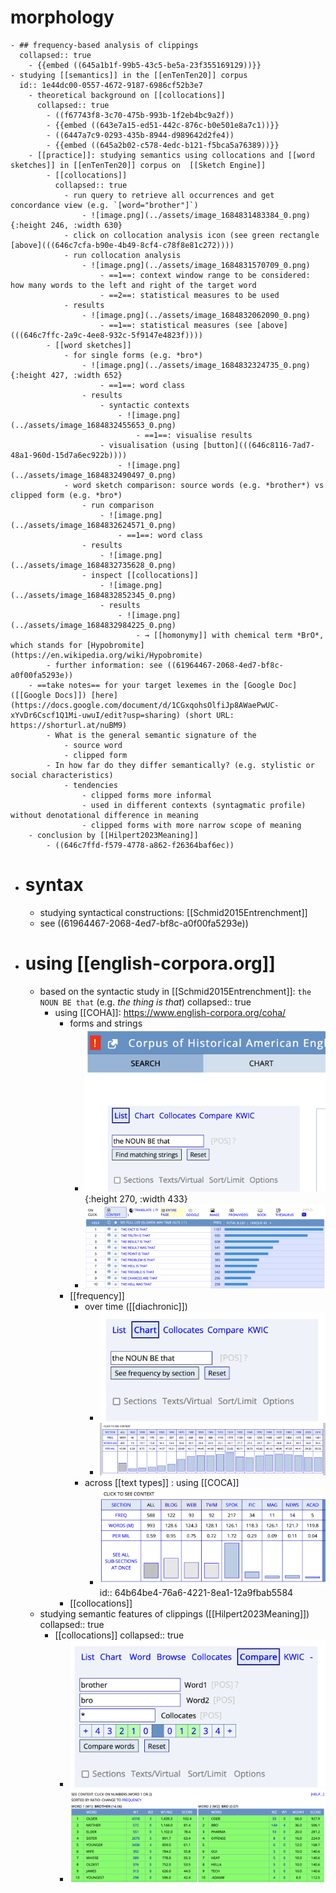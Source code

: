 # morphology
	- ## frequency-based analysis of clippings
	  collapsed:: true
		- {{embed ((645a1b1f-99b5-43c5-be5a-23f355169129))}}
	- studying [[semantics]] in the [[enTenTen20]] corpus
	  id:: 1e44dc00-0557-4672-9187-6986cf52b3e7
		- theoretical background on [[collocations]]
		  collapsed:: true
			- ((f67743f8-3c70-475b-993b-1f2eb4bc9a2f))
			- {{embed ((643e7a15-ed51-442c-876c-b0e501e8a7c1))}}
			- ((6447a7c9-0293-435b-8944-d989642d2fe4))
			- {{embed ((645a2b02-c578-4edc-b121-f5bca5a76389))}}
		- [[practice]]: studying semantics using collocations and [[word sketches]] in [[enTenTen20]] corpus on  [[Sketch Engine]]
			- [[collocations]]
			  collapsed:: true
				- run query to retrieve all occurrences and get concordance view (e.g. `[word="brother"]`)
					- ![image.png](../assets/image_1684831483384_0.png){:height 246, :width 630}
				- click on collocation analysis icon (see green rectangle [above](((646c7cfa-b90e-4b49-8cf4-c78f8e81c272))))
				- run collocation analysis
					- ![image.png](../assets/image_1684831570709_0.png)
						- ==1==: context window range to be considered: how many words to the left and right of the target word
						- ==2==: statistical measures to be used
				- results
					- ![image.png](../assets/image_1684832062090_0.png)
						- ==1==: statistical measures (see [above](((646c7ffc-2a9c-4ee8-932c-5f9147e4823f))))
			- [[word sketches]]
				- for single forms (e.g. *bro*)
					- ![image.png](../assets/image_1684832324735_0.png){:height 427, :width 652}
						- ==1==: word class
					- results
						- syntactic contexts
							- ![image.png](../assets/image_1684832455653_0.png)
								- ==1==: visualise results
						- visualisation (using [button](((646c8116-7ad7-48a1-960d-15d7a6ec922b))))
							- ![image.png](../assets/image_1684832490497_0.png)
				- word sketch comparison: source words (e.g. *brother*) vs clipped form (e.g. *bro*)
					- run comparison
						- ![image.png](../assets/image_1684832624571_0.png)
							- ==1==: word class
					- results
						- ![image.png](../assets/image_1684832735628_0.png)
					- inspect [[collocations]]
						- ![image.png](../assets/image_1684832852345_0.png)
						- results
							- ![image.png](../assets/image_1684832984225_0.png)
								- → [[homonymy]] with chemical term *BrO*, which stands for [Hypobromite](https://en.wikipedia.org/wiki/Hypobromite)
			- further information: see ((61964467-2068-4ed7-bf8c-a0f00fa5293e))
		- ==take notes== for your target lexemes in the [Google Doc]([[Google Docs]]) [here](https://docs.google.com/document/d/1CGxqohsOlfiJp8AWaePwUC-xYvDr6Cscf1Q1Mi-uwuI/edit?usp=sharing) (short URL: https://shorturl.at/nuBM9)
			- What is the general semantic signature of the
				- source word
				- clipped form
			- In how far do they differ semantically? (e.g. stylistic or social characteristics)
				- tendencies
					- clipped forms more informal
					- used in different contexts (syntagmatic profile) without denotational difference in meaning
					- clipped forms with more narrow scope of meaning
		- conclusion by [[Hilpert2023Meaning]]
			- ((646c7ffd-f579-4778-a862-f26364baf6ec))
- # syntax
	- studying syntactical constructions: [[Schmid2015Entrenchment]]
	- see ((61964467-2068-4ed7-bf8c-a0f00fa5293e))
- # using [[english-corpora.org]]
	- based on the syntactic study in [[Schmid2015Entrenchment]]: `the NOUN BE that` (e.g. *the thing is that*)
	  collapsed:: true
		- using [[COHA]]: https://www.english-corpora.org/coha/
			- forms and strings
				- ![image.png](../assets/image_1684237542237_0.png){:height 270, :width 433}
				- ![image.png](../assets/image_1684237511308_0.png)
			- [[frequency]]
				- over time ([[diachronic]])
					- ![image.png](../assets/image_1684237572839_0.png)
					- ![image.png](../assets/image_1684237629156_0.png)
				- across [[text types]] : using [[COCA]]
					- ![image.png](../assets/image_1684237943696_0.png)
					  id:: 64b64be4-76a6-4221-8ea1-12a9fbab5584
			- [[collocations]]
	- studying semantic features of clippings ([[Hilpert2023Meaning]])
	  collapsed:: true
		- [[collocations]]
		  collapsed:: true
			- ![image.png](../assets/image_1684237426924_0.png)
			- ![image.png](../assets/image_1684237409457_0.png)